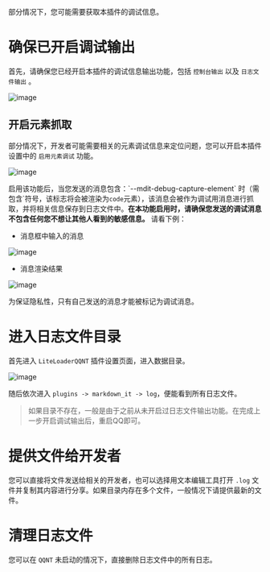 部分情况下，您可能需要获取本插件的调试信息。

# 确保已开启调试输出

首先，请确保您已经开启本插件的调试信息输出功能，包括 `控制台输出` 以及 `日志文件输出` 。

![image](https://github.com/d0j1a1701/LiteLoaderQQNT-Markdown/assets/61616918/ca06d6e6-60b7-45c2-85bc-111b69bf47be)

## 开启元素抓取

部分情况下，开发者可能需要相关的元素调试信息来定位问题，您可以开启本插件设置中的 `启用元素调试` 功能。

![image](https://github.com/d0j1a1701/LiteLoaderQQNT-Markdown/assets/61616918/1bf4e4d5-e3f4-4190-9c10-4b6153103fb7)


启用该功能后，当您发送的消息包含：\`--mdit-debug-capture-element\` 时（需包含\`符号，该标志将会被渲染为`code`元素），该消息会被作为调试用消息进行抓取，并将相关信息保存到日志文件中。**在本功能启用时，请确保您发送的调试消息不包含任何您不想让其他人看到的敏感信息。** 请看下例：

- 消息框中输入的消息

![image](https://github.com/d0j1a1701/LiteLoaderQQNT-Markdown/assets/61616918/db4b29ee-1ec3-4c76-85ce-d5c2639ef254)

- 消息渲染结果

![image](https://github.com/d0j1a1701/LiteLoaderQQNT-Markdown/assets/61616918/4dab43b9-6988-4f55-be0a-e84514e2e8f8)

为保证隐私性，只有自己发送的消息才能被标记为调试消息。


# 进入日志文件目录

首先进入 `LiteLoaderQQNT` 插件设置页面，进入数据目录。

![image](https://github.com/d0j1a1701/LiteLoaderQQNT-Markdown/assets/61616918/bbbae1b8-fdd1-4daa-848f-1ec654dc9407)

随后依次进入 `plugins -> markdown_it -> log`，便能看到所有日志文件。

> 如果目录不存在，一般是由于之前从未开启过日志文件输出功能。在完成上一步开启调试输出后，重启QQ即可。

# 提供文件给开发者

您可以直接将文件发送给相关的开发者，也可以选择用文本编辑工具打开 `.log` 文件并复制其内容进行分享。如果目录内存在多个文件，一般情况下请提供最新的文件。

# 清理日志文件

您可以在 `QQNT` 未启动的情况下，直接删除日志文件中的所有日志。